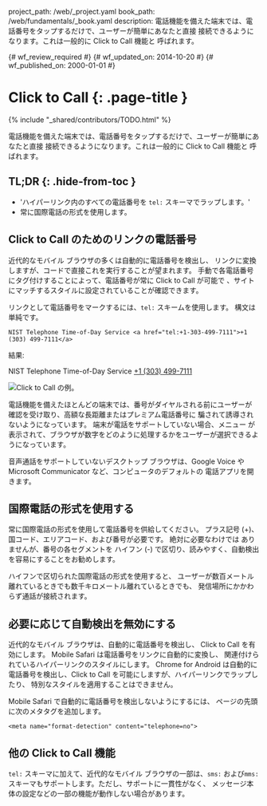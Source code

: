 project_path: /web/_project.yaml
book_path: /web/fundamentals/_book.yaml
description: 電話機能を備えた端末では、電話番号をタップするだけで、ユーザーが簡単にあなたと直接 接続できるようになります。これは一般的に Click to Call 機能と 呼ばれます。

{# wf_review_required #}
{# wf_updated_on: 2014-10-20 #}
{# wf_published_on: 2000-01-01 #}

# Click to Call {: .page-title }

{% include "_shared/contributors/TODO.html" %}



電話機能を備えた端末では、電話番号をタップするだけで、ユーザーが簡単にあなたと直接 接続できるようになります。これは一般的に Click to Call 機能と 呼ばれます。


## TL;DR {: .hide-from-toc }
- 'ハイパーリンク内のすべての電話番号を <code>tel:</code> スキーマでラップします。'
- 常に国際電話の形式を使用します。


## Click to Call のためのリンクの電話番号

近代的なモバイル ブラウザの多くは自動的に電話番号を検出し、
リンクに変換しますが、コードで直接これを実行することが望まれます。
手動で各電話番号にタグ付けすることによって、電話番号が常に Click to Call が可能で
、サイトにマッチするスタイルに設定されていることが確認できます。

リンクとして電話番号をマークするには、`tel:` スキームを使用します。  構文は
単純です。


    NIST Telephone Time-of-Day Service <a href="tel:+1-303-499-7111">+1 (303) 499-7111</a>
    

結果:

NIST Telephone Time-of-Day Service <a href="tel:+1-303-499-7111">+1 (303) 499-7111</a>

<img src="images/click-to-call_framed.jpg" class="center" alt="Click to Call の例。">

電話機能を備えたほとんどの端末では、番号がダイヤルされる前にユーザーが
確認を受け取り、高額な長距離またはプレミアム電話番号に
騙されて誘導されないようになっています。 
端末が電話をサポートしていない場合、メニュー
が表示されて、ブラウザが数字をどのように処理するかをユーザーが選択できるようになっています。

音声通話をサポートしていないデスクトップ ブラウザは、Google Voice や Microsoft
Communicator など、コンピュータのデフォルトの
電話アプリを開きます。

## 国際電話の形式を使用する

常に国際電話の形式を使用して電話番号を供給してください。 
プラス記号 (+)、国コード、エリアコード、および番号が必要です。  絶対に必要なわけでは
ありませんが、番号の各セグメントを
ハイフン (-) で区切り、読みやすく、自動検出を容易にすることをお勧めします。

ハイフンで区切られた国際電話の形式を使用すると、
ユーザーが数百メートル離れているときでも数千キロメートル離れているときでも、
発信場所にかかわらず通話が接続されます。

## 必要に応じて自動検出を無効にする

近代的なモバイル ブラウザは、自動的に電話番号を検出し、
Click to Call を有効にします。  Mobile Safari は電話番号をリンクに自動的に変換し、
関連付けられているハイパーリンクのスタイルにします。  Chrome for Android は自動的に
電話番号を検出し、Click to Call を可能にしますが、ハイパーリンクでラップしたり、
特別なスタイルを適用することはできません。

Mobile Safari で自動的に電話番号を検出しないようにするには、
ページの先頭に次のメタタグを追加します。


    <meta name="format-detection" content="telephone=no">
    

## 他の Click to Call 機能

`tel:` スキーマに加えて、近代的なモバイル ブラウザの一部は、`sms:`
および`mms:` スキーマもサポートします。ただし、サポートに一貫性がなく、
メッセージ本体の設定などの一部の機能が動作しない場合があります。  

